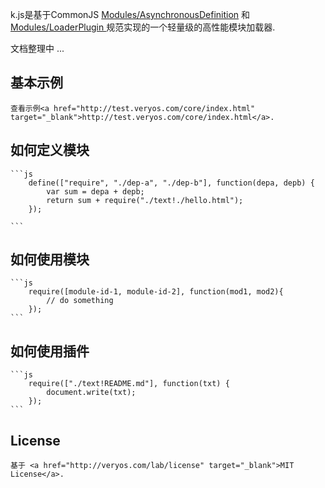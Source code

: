 
k.js是基于CommonJS <a href="" target="_blank">Modules/AsynchronousDefinition</a> 和 <a href="" target="_blank">Modules/LoaderPlugin </a>规范实现的一个轻量级的高性能模块加载器.

文档整理中 ...

## 基本示例

	查看示例<a href="http://test.veryos.com/core/index.html" target="_blank">http://test.veryos.com/core/index.html</a>.

## 如何定义模块

	```js
		define(["require", "./dep-a", "./dep-b"], function(depa, depb) {
			var sum = depa + depb;
			return sum + require("./text!./hello.html");
		});

	```

## 如何使用模块

	```js
		require([module-id-1, module-id-2], function(mod1, mod2){
			// do something
		});
	```

## 如何使用插件

	```js
		require(["./text!README.md"], function(txt) {
			document.write(txt);
		});
	```

## License

	基于 <a href="http://veryos.com/lab/license" target="_blank">MIT License</a>.
